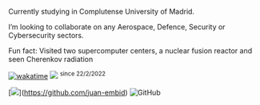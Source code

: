 Currently studying in Complutense University of Madrid.

I’m looking to collaborate on any Aerospace, Defence, Security or Cybersecurity sectors.

Fun fact: Visited two supercomputer centers, a nuclear fusion reactor and seen Cherenkov radiation

[![wakatime](https://wakatime.com/badge/user/488c838b-faea-4515-a9d8-8b287a14e316.svg)](https://wakatime.com/@488c838b-faea-4515-a9d8-8b287a14e316)
[![](https://komarev.com/ghpvc/?username=Juan-Embid&color=ffabb7&style=flat-square)](https://github.com/juan-embid)
<sup>since 22/2/2022</sup>

[[![](https://img.shields.io/badge/-@juan-embid-%23181717?style=flat-square&logo=github)](https://github.com/juan-embid)](https://github.com/juan-embid)
![GitHub](https://img.shields.io/telegram?label=Juan_Embid&logo=telegram&style=social)
